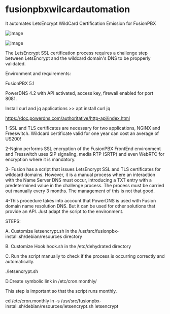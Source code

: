 # fusionpbxwilcardautomation
It automates LetsEncrypt WildCard Certification Emission for FusionPBX

![image](https://github.com/inoutglobal/fusionpbxwilcardautomation/assets/47820627/91823d63-17d3-42ac-bdb9-28cb5a48f9c5)

![image](https://github.com/inoutglobal/fusionpbxwilcardautomation/assets/47820627/3b944639-a2c0-4b42-a762-81f072b04801)



The LetsEncrypt SSL certification process requires a challenge step between LetsEncrypt and the wildcard domain's DNS to be propperly validated.

Environment and requirements:

FusionPBX 5.1

PowerDNS 4.2 with API activated, access key, firewall enabled for port 8081.

Install curl and jq applications >> apt install curl jq

https://doc.powerdns.com/authoritative/http-api/index.html



1-SSL and TLS certificates are necessary for two applications, NGINX and Freeswitch. Wildcard certificate valid for one year can cost an average of US200!

2-Nginx performs SSL encryption of the FusionPBX FrontEnd environment and Fresswitch uses SIP signaling, media RTP (SRTP) and even WebRTC for encryption where it is mandatory.

3- Fusion has a script that issues LetsEncrypt SSL and TLS certificates for wildcard domains. However, it is a manual process where an interaction with the Name Server DNS must occur, introducing a TXT entry with a predetermined value in the challenge process. The process must be carried out manually every 3 months. The management of this is not that good.

4-This procedure takes into account that PowerDNS is used with Fusion domain name resolution DNS. But it can be used for other solutions that provide an API. Just adapt the script to the environment.

STEPS:

A. Customize letsencrypt.sh in the /usr/src/fusionpbx-install.sh/debian/resources directory

B. Customize Hook hook.sh in the /etc/dehydrated directory

C. Run the script manually to check if the process is occurring correctly and automatically.

./letsencrypt.sh

D.Create symbolic link in /etc/cron.monthly/

This step is important so that the script runs monthly.

cd /etc/cron.monthly
ln -s /usr/src/fusionpbx-install.sh/debian/resources/letsencrypt.sh letsencrypt


